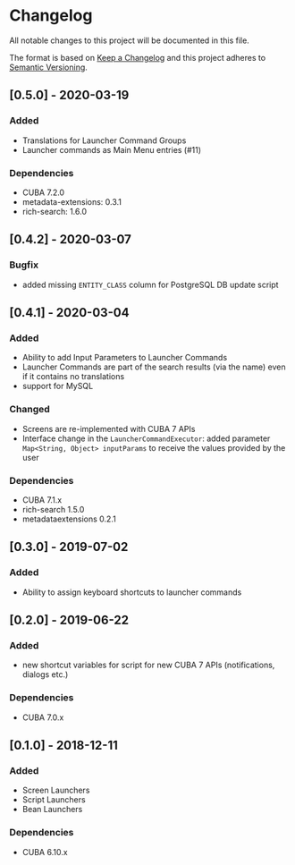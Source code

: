 # Changelog
All notable changes to this project will be documented in this file.

The format is based on [Keep a Changelog](http://keepachangelog.com/en/1.0.0/)
and this project adheres to [Semantic Versioning](http://semver.org/spec/v2.0.0.html).

## [0.5.0] - 2020-03-19

### Added
- Translations for Launcher Command Groups
- Launcher commands as Main Menu entries (#11)


### Dependencies
- CUBA 7.2.0
- metadata-extensions: 0.3.1
- rich-search: 1.6.0

## [0.4.2] - 2020-03-07

### Bugfix
- added missing `ENTITY_CLASS` column for PostgreSQL DB update script

## [0.4.1] - 2020-03-04

### Added
- Ability to add Input Parameters to Launcher Commands
- Launcher Commands are part of the search results (via the name) even if it contains no translations
- support for MySQL

### Changed
- Screens are re-implemented with CUBA 7 APIs
- Interface change in the `LauncherCommandExecutor`: added parameter `Map<String, Object> inputParams` to receive the values provided by the user


### Dependencies
- CUBA 7.1.x
- rich-search 1.5.0
- metadataextensions 0.2.1

## [0.3.0] - 2019-07-02

### Added
- Ability to assign keyboard shortcuts to launcher commands

## [0.2.0] - 2019-06-22

### Added
- new shortcut variables for script for new CUBA 7 APIs (notifications, dialogs etc.)

### Dependencies
- CUBA 7.0.x

## [0.1.0] - 2018-12-11

### Added
- Screen Launchers
- Script Launchers
- Bean Launchers

### Dependencies
- CUBA 6.10.x

